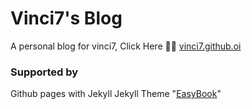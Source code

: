 # Vinci7's Blog

A personal blog for vinci7, Click Here 💁‍♂️ [vinci7.github.oi](https://vinci7.github.io)

### Supported by

Github pages with Jekyll
Jekyll Theme "[EasyBook](https://github.com/laobubu/jekyll-theme-EasyBook)"

